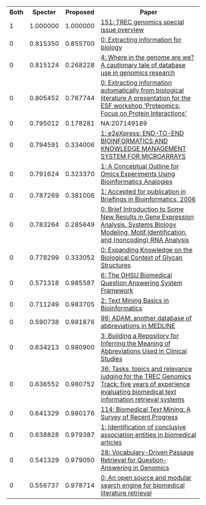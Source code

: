 <html><table><tr>
<th>Both</th>
<th>Specter</th>
<th>Proposed</th>
<th>Paper</th>
</tr>
<tr>
<td>1</td>
<td>1.000000</td>
<td>1.000000</td>
<td><a href="https://www.semanticscholar.org/paper/9832b4c3391ed510cb06757a67528be3193c9586">151: TREC genomics special issue overview</a></td>
</tr>
<tr>
<td>0</td>
<td>0.815350</td>
<td>0.855700</td>
<td><a href="https://www.semanticscholar.org/paper/c890ac7544bb43ddde5a3954267bd522dfc23474">0: Extracting information for biology</a></td>
</tr>
<tr>
<td>0</td>
<td>0.815124</td>
<td>0.268228</td>
<td><a href="https://www.semanticscholar.org/paper/385827fa8325d3417572365f0ac7777d2e4f8a08">4: Where in the genome are we? A cautionary tale of database use in genomics research</a></td>
</tr>
<tr>
<td>0</td>
<td>0.805452</td>
<td>0.767744</td>
<td><a href="https://www.semanticscholar.org/paper/11a791b712d4fbb70aa89e91b30e06f92b070bdb">0: Extracting information automatically from biological literature A presentation for the ESF workshop 'Proteomics: Focus on Protein Interactions'</a></td>
</tr>
<tr>
<td>0</td>
<td>0.795012</td>
<td>0.178281</td>
<td>NA:207149189</td>
</tr>
<tr>
<td>0</td>
<td>0.794591</td>
<td>0.334006</td>
<td><a href="https://www.semanticscholar.org/paper/15d317f148dacd2c5d97f7212ffecea18361bc8b">1: e2eXpress: END-TO-END BIOINFORMATICS AND KNOWLEDGE MANAGEMENT SYSTEM FOR MICROARRAYS</a></td>
</tr>
<tr>
<td>0</td>
<td>0.791624</td>
<td>0.323370</td>
<td><a href="https://www.semanticscholar.org/paper/742827d7e2bafdcaa2107f5ddc3b4437ca5040fb">1: A Conceptual Outline for Omics Experiments Using Bioinformatics Analogies</a></td>
</tr>
<tr>
<td>0</td>
<td>0.787269</td>
<td>0.381006</td>
<td><a href="https://www.semanticscholar.org/paper/257117e6f1e602a7ff254dc087b05c43c5afd8a6">1: Accepted for publication in Briefings in Bioinformatics, 2006</a></td>
</tr>
<tr>
<td>0</td>
<td>0.783264</td>
<td>0.285649</td>
<td><a href="https://www.semanticscholar.org/paper/07ce1273240e6477e435b7b5a89aa4b1b6c64ebb">0: Brief Introduction to Some New Results in Gene Expression Analysis, Systems Biology Modeling, Motif Identification, and (noncoding) RNA Analysis</a></td>
</tr>
<tr>
<td>0</td>
<td>0.778299</td>
<td>0.333052</td>
<td><a href="https://www.semanticscholar.org/paper/56b7923359c624f59dbfbc5a40b6f1cd423aecc3">0: Expanding Knowledge on the Biological Context of Glycan Structures</a></td>
</tr>
<tr>
<td>0</td>
<td>0.571318</td>
<td>0.985587</td>
<td><a href="https://www.semanticscholar.org/paper/83ec450e6a9ae39f8795b9422b2ea3da4ce2e382">6: The OHSU Biomedical Question Answering System Framework</a></td>
</tr>
<tr>
<td>0</td>
<td>0.711249</td>
<td>0.983705</td>
<td><a href="https://www.semanticscholar.org/paper/f8b28e4679bb70f52ec48e21739bda8af5d16417">2: Text Mining Basics in Bioinformatics</a></td>
</tr>
<tr>
<td>0</td>
<td>0.590738</td>
<td>0.981876</td>
<td><a href="https://www.semanticscholar.org/paper/dc8e329808bd3e656bb6384388f9374269b00439">96: ADAM: another database of abbreviations in MEDLINE</a></td>
</tr>
<tr>
<td>0</td>
<td>0.634213</td>
<td>0.980900</td>
<td><a href="https://www.semanticscholar.org/paper/986f3f0df4e2ad0757f656097f2b0c4ef96392b5">3: Building a Repository for Inferring the Meaning of Abbreviations Used in Clinical Studies</a></td>
</tr>
<tr>
<td>0</td>
<td>0.636552</td>
<td>0.980752</td>
<td><a href="https://www.semanticscholar.org/paper/e9d986cc76c0f353a3112494a4194dc7b5c95bc4">36: Tasks, topics and relevance judging for the TREC Genomics Track: five years of experience evaluating biomedical text information retrieval systems</a></td>
</tr>
<tr>
<td>0</td>
<td>0.641329</td>
<td>0.980176</td>
<td><a href="https://www.semanticscholar.org/paper/67650376769aabd43c17de366f96a58961d8d7e0">114: Biomedical Text Mining: A Survey of Recent Progress</a></td>
</tr>
<tr>
<td>0</td>
<td>0.638828</td>
<td>0.979387</td>
<td><a href="https://www.semanticscholar.org/paper/c3a89706a519ab161de05510a58df4fe8ccaa85c">1: Identification of conclusive association entities in biomedical articles</a></td>
</tr>
<tr>
<td>0</td>
<td>0.541329</td>
<td>0.979050</td>
<td><a href="https://www.semanticscholar.org/paper/6b0db67f59e99822f4a5120b56c4f5932cc0ddbc">28: Vocabulary-Driven Passage Retrieval for Question-Answering in Genomics</a></td>
</tr>
<tr>
<td>0</td>
<td>0.556737</td>
<td>0.978714</td>
<td><a href="https://www.semanticscholar.org/paper/ece99c7b84ed4944fa28f29cbfab8c23b98ecb3e">0: An open source and modular search engine for biomedical literature retrieval</a></td>
</tr>
</table></html>
